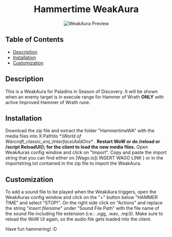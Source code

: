 <br>

<div align="center">

<h1 align="center">Hammertime WeakAura</h1>

![WeakAura Preview](./preview.png)

</div>

## Table of Contents

 - [Description](#description)
 - [Installation](#installation)
 - [Customization](#customization)
 
 
## Description

This is a WeakAura for Paladins in Season of Discovery.
It will be shown when an enemy target is in execute range for Hammer of Wrath **ONLY** with active Improved Hammer of Wrath rune.


## Installation

Download the zip file and extract the folder "HammertimeWA" with the media files into X:Path\to **\World of Warcraft\_classic_era_\Interface\AddOns\** .
**Restart WoW or do /reload or /script ReloadUI(); for the client to load the new media files.**
Open WeakAuras config window and click on "Import".
Copy and paste the import string that you can find either on [Wago.io]( INSERT WAGO LINK ) or in the importstring.txt contained in the zip file to import the WeakAura.


## Customization

To add a sound file to be played when the WeakAura triggers, open the WeakAuras config window and click on the "+" button below "HAMMER TIME" and select "STOP!".
On the right side click on "Actions" and replace the string "*insert filename*" under "Sound File Path" with the file name of the sound file including file extension (i.e.: .ogg, .wav, .mp3).
Make sure to reload the WoW UI again, so the audio file gets loaded into the client.


Have fun hammering! :D
